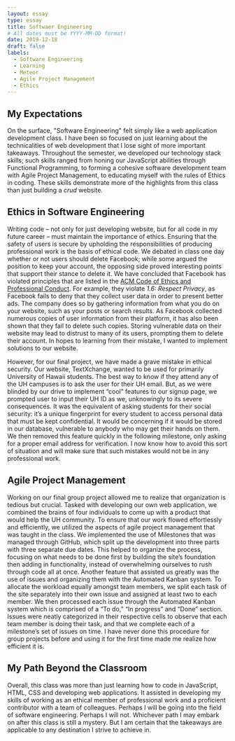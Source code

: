 ```yaml
---
layout: essay
type: essay
title: Softwaer Engineering
# All dates must be YYYY-MM-DD format!
date: 2019-12-18
draft: false
labels:
  - Software Engineering
  - Learning
  - Meteor  
  - Agile Project Management
  - Ethics
---
```


<!-- <img class="ui large left floated image" src="../images/brainstorming.jpg"> -->

## My Expectations

On the surface, "Software Engineering" felt simply like a web application development class. I have been so focused on just learning about the technicalities of web development that I lose sight of more important takeaways. Throughout the semester, we developed our technology stack skills; such skills ranged from honing our JavaScript abilities through Functional Programming, to forming a cohesive software development team with Agile Project Management, to educating myself with the rules of Ethics in coding. These skills demonstrate more of the highlights from this class than just building a *crud* website.

## Ethics in Software Engineering

Writing code – not only for just developing website, but for all code in my future career – must maintain the importance of ethics. Ensuring that the safety of users is secure by upholding the responsibilities of producing professional work is the basis of ethical code. We debated in class one day whether or not users should delete Facebook; while some argued the position to keep your account, the opposing side proved interesting points that support their stance to delete it. We have concluded that Facebook has violated principles that are listed in the [ACM Code of Ethics and Professional Conduct](https://www.acm.org/code-of-ethics). For example, they violate *1.6: Respect Privacy*, as Facebook fails to deny that they collect user data in order to present better ads. The company does so by gathering information from what you do on your website, such as your posts or search results. As Facebook collected numerous copies of user information from their platform, it has also been shown that they fail to delete such copies. Storing vulnerable data on their website may lead to distrust to many of its users, prompting them to delete their account. In hopes to learning from their mistake, I wanted to implement solutions to our website.

However, for our final project, we have made a grave mistake in ethical security. Our website, TextXchange, wanted to be used for primarily University of Hawaii students. The best way to know if they attend any of the UH campuses is to ask the user for their UH email. But, as we were blinded by our drive to implement “cool” features to our signup page, we prompted user to input their UH ID as we, unknowingly to its severe consequences. It was the equivalent of asking students for their social security: it’s a unique fingerprint for every student to access personal data that must be kept confidential. It would be concerning if it would be stored in our database, vulnerable to anybody who may get their hands on them. We then removed this feature quickly in the following milestone, only asking for a proper email address for verification. I now know how to avoid this sort of situation and will make sure that such mistakes would not be in any professional work.

## Agile Project Management

Working on our final group project allowed me to realize that organization is tedious but crucial. Tasked with developing our own web application, we combined the brains of four individuals to come up with a product that would help the UH community. To ensure that our work flowed effortlessly and efficiently, we utilized the aspects of agile project management that was taught in the class. We implemented the use of Milestones that was managed through GitHub, which split up the development into three parts with three separate due dates. This helped to organize the process, focusing on what needs to be done first by building the site’s foundation then adding in functionality, instead of overwhelming ourselves to rush through code all at once. Another feature that assisted us greatly was the use of issues and organizing them with the Automated Kanban system. To allocate the workload equally amongst team members, we split each task of the site separately into their own issue and assigned at least two to each member. We then processed each issue through the Automated Kanban system which is comprised of a “To do,” “In progress” and “Done” section. Issues were neatly categorized in their respective cells to observe that each team member is doing their task, and that we complete each of a milestone’s set of issues on time. I have never done this procedure for group projects before and using it for the first time made me realize how efficient it is. 

## My Path Beyond the Classroom

Overall, this class was more than just learning how to code in JavaScript, HTML, CSS and developing web applications. It assisted in developing my skills of working as an ethical member of professional work and a proficient contributor with a team of colleagues. Perhaps I will be going into the field of software engineering. Perhaps I will not. Whichever path I may embark on after this class is still a mystery. But I am certain that the takeaways are applicable to any destination I strive to achieve in.
